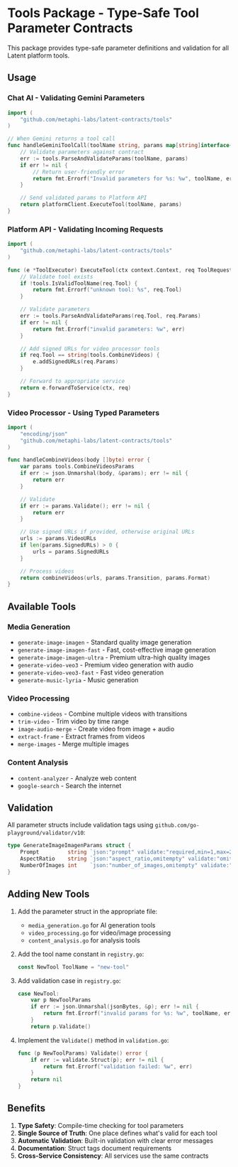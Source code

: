 # Tools Package - Type-Safe Tool Parameter Contracts

This package provides type-safe parameter definitions and validation for all Latent platform tools.

## Usage

### Chat AI - Validating Gemini Parameters

```go
import (
    "github.com/metaphi-labs/latent-contracts/tools"
)

// When Gemini returns a tool call
func handleGeminiToolCall(toolName string, params map[string]interface{}) error {
    // Validate parameters against contract
    err := tools.ParseAndValidateParams(toolName, params)
    if err != nil {
        // Return user-friendly error
        return fmt.Errorf("Invalid parameters for %s: %w", toolName, err)
    }

    // Send validated params to Platform API
    return platformClient.ExecuteTool(toolName, params)
}
```

### Platform API - Validating Incoming Requests

```go
import (
    "github.com/metaphi-labs/latent-contracts/tools"
)

func (e *ToolExecutor) ExecuteTool(ctx context.Context, req ToolRequest) error {
    // Validate tool exists
    if !tools.IsValidToolName(req.Tool) {
        return fmt.Errorf("unknown tool: %s", req.Tool)
    }

    // Validate parameters
    err := tools.ParseAndValidateParams(req.Tool, req.Params)
    if err != nil {
        return fmt.Errorf("invalid parameters: %w", err)
    }

    // Add signed URLs for video processor tools
    if req.Tool == string(tools.CombineVideos) {
        e.addSignedURLs(req.Params)
    }

    // Forward to appropriate service
    return e.forwardToService(ctx, req)
}
```

### Video Processor - Using Typed Parameters

```go
import (
    "encoding/json"
    "github.com/metaphi-labs/latent-contracts/tools"
)

func handleCombineVideos(body []byte) error {
    var params tools.CombineVideosParams
    if err := json.Unmarshal(body, &params); err != nil {
        return err
    }

    // Validate
    if err := params.Validate(); err != nil {
        return err
    }

    // Use signed URLs if provided, otherwise original URLs
    urls := params.VideoURLs
    if len(params.SignedURLs) > 0 {
        urls = params.SignedURLs
    }

    // Process videos
    return combineVideos(urls, params.Transition, params.Format)
}
```

## Available Tools

### Media Generation
- `generate-image-imagen` - Standard quality image generation
- `generate-image-imagen-fast` - Fast, cost-effective image generation
- `generate-image-imagen-ultra` - Premium ultra-high quality images
- `generate-video-veo3` - Premium video generation with audio
- `generate-video-veo3-fast` - Fast video generation
- `generate-music-lyria` - Music generation

### Video Processing
- `combine-videos` - Combine multiple videos with transitions
- `trim-video` - Trim video by time range
- `image-audio-merge` - Create video from image + audio
- `extract-frame` - Extract frames from videos
- `merge-images` - Merge multiple images

### Content Analysis
- `content-analyzer` - Analyze web content
- `google-search` - Search the internet

## Validation

All parameter structs include validation tags using `github.com/go-playground/validator/v10`:

```go
type GenerateImageImagenParams struct {
    Prompt         string `json:"prompt" validate:"required,min=1,max=2000"`
    AspectRatio    string `json:"aspect_ratio,omitempty" validate:"omitempty,oneof=1:1 16:9 9:16 4:3 3:4"`
    NumberOfImages int    `json:"number_of_images,omitempty" validate:"omitempty,min=1,max=4"`
}
```

## Adding New Tools

1. Add the parameter struct in the appropriate file:
   - `media_generation.go` for AI generation tools
   - `video_processing.go` for video/image processing
   - `content_analysis.go` for analysis tools

2. Add the tool name constant in `registry.go`:
   ```go
   const NewTool ToolName = "new-tool"
   ```

3. Add validation case in `registry.go`:
   ```go
   case NewTool:
       var p NewToolParams
       if err := json.Unmarshal(jsonBytes, &p); err != nil {
           return fmt.Errorf("invalid params for %s: %w", toolName, err)
       }
       return p.Validate()
   ```

4. Implement the `Validate()` method in `validation.go`:
   ```go
   func (p NewToolParams) Validate() error {
       if err := validate.Struct(p); err != nil {
           return fmt.Errorf("validation failed: %w", err)
       }
       return nil
   }
   ```

## Benefits

1. **Type Safety**: Compile-time checking for tool parameters
2. **Single Source of Truth**: One place defines what's valid for each tool
3. **Automatic Validation**: Built-in validation with clear error messages
4. **Documentation**: Struct tags document requirements
5. **Cross-Service Consistency**: All services use the same contracts